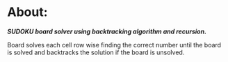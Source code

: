 # About:

**_SUDOKU board solver using backtracking algorithm and recursion._**

Board solves each cell row wise finding the correct number until the board is solved and backtracks the solution if the board is unsolved.
 
